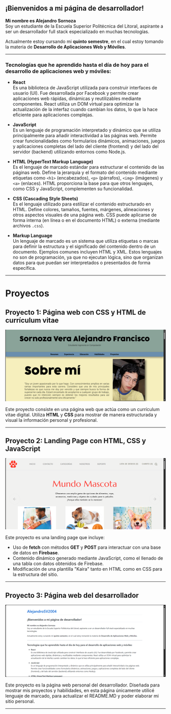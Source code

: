 ## ¡Bienvenidos a mi página de desarrollador!

**Mi nombre es Alejandro Sornoza**  
Soy un estudiante de la Escuela Superior Politécnica del Litoral, aspirante a ser un desarrollador full stack especializado en muchas tecnologías.

Actualmente estoy cursando mi **quinto semestre**, en el cual estoy tomando la materia de **Desarrollo de Aplicaciones Web y Móviles**.

---

### Tecnologías que he aprendido hasta el día de hoy para el desarrollo de aplicaciones web y móviles:

- **React**  
  Es una biblioteca de JavaScript utilizada para construir interfaces de usuario (UI). Fue desarrollada por Facebook y permite crear aplicaciones web rápidas, dinámicas y reutilizables mediante componentes. React utiliza un DOM virtual para optimizar la actualización de la interfaz cuando cambian los datos, lo que la hace eficiente para aplicaciones complejas.

- **JavaScript**  
  Es un lenguaje de programación interpretado y dinámico que se utiliza principalmente para añadir interactividad a las páginas web. Permite crear funcionalidades como formularios dinámicos, animaciones, juegos y aplicaciones completas del lado del cliente (frontend) y del lado del servidor (backend) utilizando entornos como Node.js.

- **HTML (HyperText Markup Language)**  
  Es el lenguaje de marcado estándar para estructurar el contenido de las páginas web. Define la jerarquía y el formato del contenido mediante etiquetas como `<h1>` (encabezados), `<p>` (párrafos), `<img>` (imágenes) y `<a>` (enlaces). HTML proporciona la base para que otros lenguajes, como CSS y JavaScript, complementen su funcionalidad.

- **CSS (Cascading Style Sheets)**  
  Es el lenguaje utilizado para estilizar el contenido estructurado en HTML. Define colores, tamaños, fuentes, márgenes, alineaciones y otros aspectos visuales de una página web. CSS puede aplicarse de forma interna (en línea o en el documento HTML) o externa (mediante archivos `.css`).

- **Markup Language**  
  Un lenguaje de marcado es un sistema que utiliza etiquetas o marcas para definir la estructura y el significado del contenido dentro de un documento. Ejemplos comunes incluyen HTML y XML. Estos lenguajes no son de programación, ya que no ejecutan lógica, sino que organizan datos para que puedan ser interpretados o presentados de forma específica.

---
# Proyectos

## Proyecto 1: Página web con CSS y HTML de currículum vitae
![Imagen del Proyecto 1](/img/curriculum.png)

Este proyecto consiste en una página web que actúa como un currículum vitae digital. Utiliza **HTML** y **CSS** para mostrar de manera estructurada y visual la información personal y profesional.

---

## Proyecto 2: Landing Page con HTML, CSS y JavaScript
![Imagen del Proyecto 2](/img/landing.png)

Este proyecto es una landing page que incluye:
- Uso de **fetch** con métodos **GET** y **POST** para interactuar con una base de datos en **Firebase**.
- Contenido dinámico generado mediante JavaScript, como el llenado de una tabla con datos obtenidos de Firebase.
- Modificación de una plantilla "Kaira" tanto en HTML como en CSS para la estructura del sitio.

---

## Proyecto 3: Página web del desarrollador
![Imagen del Proyecto 3](/img/desarrollador.png)

Este proyecto es la página web personal del desarrollador. Diseñada para mostrar mis proyectos y habilidades, en esta página únicamente utilicé lenguaje de marcado, para actualizar el README.MD y poder elaborar mi sitio personal.

---

